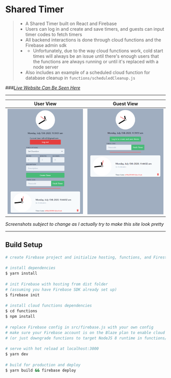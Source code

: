 # Shared Timer

> - A Shared Timer built on React and Firebase
> - Users can log in and create and save timers, and guests can input timer codes to fetch timers
> - All backend interactions is done through cloud functions and the Firebase admin sdk
> - - Unfortunately, due to the way cloud functions work, cold start times will always be an issue until there's enough users that the functions are always running or until it's replaced with a node server 
> - Also includes an example of a scheduled cloud function for database cleanup in `functions/scheduledCleanup.js`

###*[Live Website Can Be Seen Here](https://sharedtimer.net)*

---

| User View | Guest View |
|:---------:|:----------:|
|<img src="./usersc.png" width="300">|<img src="./guestsc.png" width="300">|
*Screenshots subject to change as I actually try to make this site look pretty*

---
## Build Setup

```bash
# create Firebase project and initialize hosting, functions, and Firestore

# install dependencies
$ yarn install

# init Firebase with hosting from dist folder
# (assuming you have Firebase SDK already set up)
$ firebase init

# install cloud functions dependencies
$ cd functions
$ npm install

# replace Firebase config in src/firebase.js with your own config
# make sure your Firebase account is on the Blaze plan to enable cloud functions
# (or just downgrade functions to target NodeJS 8 runtime in functions/package.json)

# serve with hot reload at localhost:3000
$ yarn dev

# build for production and deploy
$ yarn build && firebase deploy
```